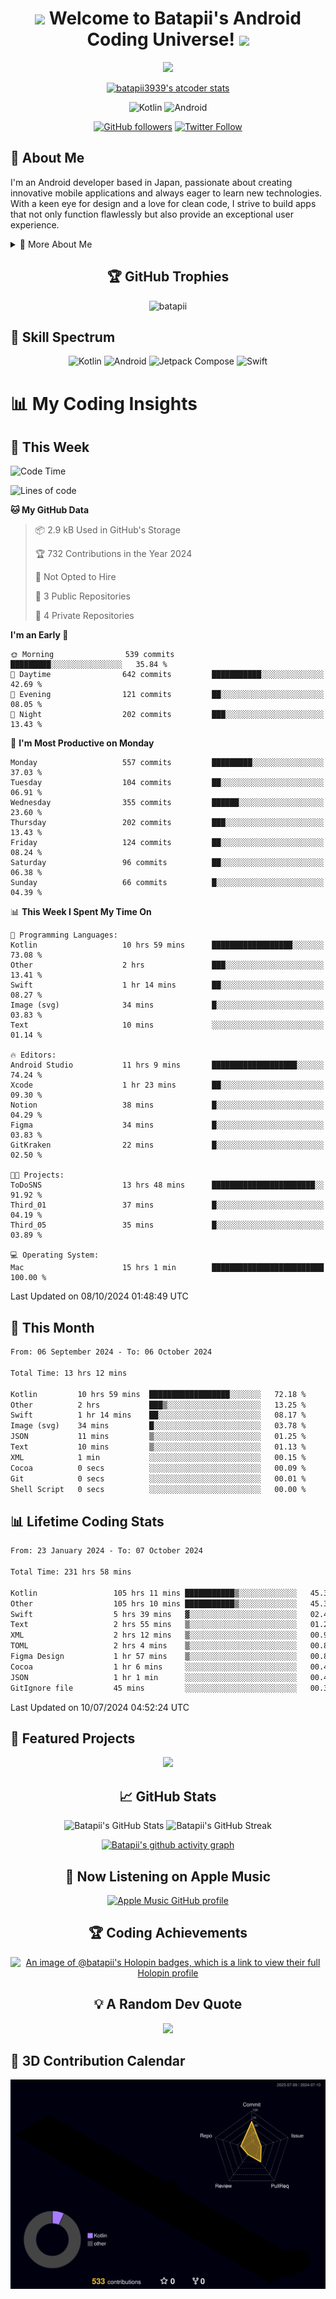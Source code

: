 <h1 align="center">
  <img src="https://media.giphy.com/media/hvRJCLFzcasrR4ia7z/giphy.gif" width="28">
  Welcome to Batapii's Android Coding Universe!
  <img src="https://media.giphy.com/media/hvRJCLFzcasrR4ia7z/giphy.gif" width="28">
</h1>

<p align="center">
  <img src="https://readme-typing-svg.herokuapp.com/?lines=Android+Developer+in+Japan;Always%20learning%20new%20things&font=Fira%20Code&center=true&width=440&height=45&color=f75c7e&vCenter=true&size=22">
</p>

<div align="center">

[![batapii3939's atcoder stats](https://atcoder-readme-stats.vercel.app/stats/batapii3939?theme=dark&show_history=5&width=450)](https://github.com/iwbc-mzk/atcoder-readme-stats)

![Kotlin](https://img.shields.io/badge/Kotlin-★☆☆☆☆☆☆☆☆☆-brightgreen)
![Android](https://img.shields.io/badge/Android-★☆☆☆☆☆☆☆☆☆-brightgreen)

  
[![GitHub followers](https://img.shields.io/github/followers/batapii?style=social)](https://github.com/batapii)
[![Twitter Follow](https://img.shields.io/twitter/follow/batapii?style=social)](https://twitter.com/batapii3939)

</div>

## 🚀 About Me
I'm an Android developer based in Japan, passionate about creating innovative mobile applications and always eager to learn new technologies. With a keen eye for design and a love for clean code, I strive to build apps that not only function flawlessly but also provide an exceptional user experience.

<details>
<summary>🌟 More About Me</summary>

- 🔭 I'm currently working on revolutionizing mobile productivity apps
- 🌱 I'm currently learning Kotlin Multiplatform and Jetpack Compose
- 👯 I'm looking to collaborate on open-source Android projects

</details>

<h2 align="center">🏆 GitHub Trophies</h2>
<p align="center">
  <img src="https://github-profile-trophy.vercel.app/?username=batapii&theme=nord&column=7&no-frame=true&no-bg=true&rank=SECRET,SSS,SS,S,AAA,AA,A,B,C,?" alt="batapii" />
</p>

## 🌈 Skill Spectrum

<div align="center">

![Kotlin](https://img.shields.io/badge/Kotlin-0095D5?style=for-the-badge&logo=kotlin&logoColor=white)
![Android](https://img.shields.io/badge/Android-3DDC84?style=for-the-badge&logo=android&logoColor=white)
![Jetpack Compose](https://img.shields.io/badge/Jetpack%20Compose-4285F4?style=for-the-badge&logo=jetpackcompose&logoColor=white)
![Swift](https://img.shields.io/badge/Swift-FA7343?style=for-the-badge&logo=swift&logoColor=white)

</div>


# 📊 My Coding Insights

## 📅 This Week
<!--START_SECTION:waka-week-->
![Code Time](http://img.shields.io/badge/Code%20Time-232%20hrs%2040%20mins-blue)

![Lines of code](https://img.shields.io/badge/From%20Hello%20World%20I%27ve%20Written-96.8%20thousand%20lines%20of%20code-blue)

**🐱 My GitHub Data** 

> 📦 2.9 kB Used in GitHub's Storage 
 > 
> 🏆 732 Contributions in the Year 2024
 > 
> 🚫 Not Opted to Hire
 > 
> 📜 3 Public Repositories 
 > 
> 🔑 4 Private Repositories 
 > 
**I'm an Early 🐤** 

```text
🌞 Morning                539 commits         █████████░░░░░░░░░░░░░░░░   35.84 % 
🌆 Daytime                642 commits         ███████████░░░░░░░░░░░░░░   42.69 % 
🌃 Evening                121 commits         ██░░░░░░░░░░░░░░░░░░░░░░░   08.05 % 
🌙 Night                  202 commits         ███░░░░░░░░░░░░░░░░░░░░░░   13.43 % 
```
📅 **I'm Most Productive on Monday** 

```text
Monday                   557 commits         █████████░░░░░░░░░░░░░░░░   37.03 % 
Tuesday                  104 commits         ██░░░░░░░░░░░░░░░░░░░░░░░   06.91 % 
Wednesday                355 commits         ██████░░░░░░░░░░░░░░░░░░░   23.60 % 
Thursday                 202 commits         ███░░░░░░░░░░░░░░░░░░░░░░   13.43 % 
Friday                   124 commits         ██░░░░░░░░░░░░░░░░░░░░░░░   08.24 % 
Saturday                 96 commits          ██░░░░░░░░░░░░░░░░░░░░░░░   06.38 % 
Sunday                   66 commits          █░░░░░░░░░░░░░░░░░░░░░░░░   04.39 % 
```


📊 **This Week I Spent My Time On** 

```text
💬 Programming Languages: 
Kotlin                   10 hrs 59 mins      ██████████████████░░░░░░░   73.08 % 
Other                    2 hrs               ███░░░░░░░░░░░░░░░░░░░░░░   13.41 % 
Swift                    1 hr 14 mins        ██░░░░░░░░░░░░░░░░░░░░░░░   08.27 % 
Image (svg)              34 mins             █░░░░░░░░░░░░░░░░░░░░░░░░   03.83 % 
Text                     10 mins             ░░░░░░░░░░░░░░░░░░░░░░░░░   01.14 % 

🔥 Editors: 
Android Studio           11 hrs 9 mins       ███████████████████░░░░░░   74.24 % 
Xcode                    1 hr 23 mins        ██░░░░░░░░░░░░░░░░░░░░░░░   09.30 % 
Notion                   38 mins             █░░░░░░░░░░░░░░░░░░░░░░░░   04.29 % 
Figma                    34 mins             █░░░░░░░░░░░░░░░░░░░░░░░░   03.83 % 
GitKraken                22 mins             █░░░░░░░░░░░░░░░░░░░░░░░░   02.50 % 

🐱‍💻 Projects: 
ToDoSNS                  13 hrs 48 mins      ███████████████████████░░   91.92 % 
Third_01                 37 mins             █░░░░░░░░░░░░░░░░░░░░░░░░   04.19 % 
Third_05                 35 mins             █░░░░░░░░░░░░░░░░░░░░░░░░   03.89 % 

💻 Operating System: 
Mac                      15 hrs 1 min        █████████████████████████   100.00 % 
```


 Last Updated on 08/10/2024 01:48:49 UTC
<!--END_SECTION:waka-week-->

## 📅 This Month
<!--START_SECTION:wakamonth-->

```txt
From: 06 September 2024 - To: 06 October 2024

Total Time: 13 hrs 12 mins

Kotlin         10 hrs 59 mins  ██████████████████░░░░░░░   72.18 %
Other          2 hrs           ███▒░░░░░░░░░░░░░░░░░░░░░   13.25 %
Swift          1 hr 14 mins    ██░░░░░░░░░░░░░░░░░░░░░░░   08.17 %
Image (svg)    34 mins         █░░░░░░░░░░░░░░░░░░░░░░░░   03.78 %
JSON           11 mins         ▒░░░░░░░░░░░░░░░░░░░░░░░░   01.25 %
Text           10 mins         ▒░░░░░░░░░░░░░░░░░░░░░░░░   01.13 %
XML            1 min           ░░░░░░░░░░░░░░░░░░░░░░░░░   00.15 %
Cocoa          0 secs          ░░░░░░░░░░░░░░░░░░░░░░░░░   00.09 %
Git            0 secs          ░░░░░░░░░░░░░░░░░░░░░░░░░   00.01 %
Shell Script   0 secs          ░░░░░░░░░░░░░░░░░░░░░░░░░   00.00 %
```

<!--END_SECTION:wakamonth-->

## 📊 Lifetime Coding Stats

<!--START_SECTION:wakaalltime-->

```txt
From: 23 January 2024 - To: 07 October 2024

Total Time: 231 hrs 58 mins

Kotlin                 105 hrs 11 mins ███████████▒░░░░░░░░░░░░░   45.35 %
Other                  105 hrs 10 mins ███████████▒░░░░░░░░░░░░░   45.34 %
Swift                  5 hrs 39 mins   ▓░░░░░░░░░░░░░░░░░░░░░░░░   02.44 %
Text                   2 hrs 55 mins   ▒░░░░░░░░░░░░░░░░░░░░░░░░   01.26 %
XML                    2 hrs 12 mins   ▒░░░░░░░░░░░░░░░░░░░░░░░░   00.95 %
TOML                   2 hrs 4 mins    ▒░░░░░░░░░░░░░░░░░░░░░░░░   00.89 %
Figma Design           1 hr 57 mins    ▒░░░░░░░░░░░░░░░░░░░░░░░░   00.84 %
Cocoa                  1 hr 6 mins     ░░░░░░░░░░░░░░░░░░░░░░░░░   00.48 %
JSON                   1 hr 1 min      ░░░░░░░░░░░░░░░░░░░░░░░░░   00.44 %
GitIgnore file         45 mins         ░░░░░░░░░░░░░░░░░░░░░░░░░   00.32 %
```

<!--END_SECTION:wakaalltime-->

Last Updated on 10/07/2024 04:52:24 UTC

## 🌟 Featured Projects

<div align="center">
  <a href="https://github.com/batapii/ToDoSNS">
    <img src="https://github-readme-stats.vercel.app/api/pin/?username=batapii&repo=ToDoSNS&theme=radical" />
  </a>

## 📈 GitHub Stats

<div align="center">
  <img src="https://github-readme-stats.vercel.app/api?username=batapii&show_icons=true&theme=radical" alt="Batapii's GitHub Stats" />
  <img src="https://github-readme-streak-stats.herokuapp.com/?user=batapii&theme=radical" alt="Batapii's GitHub Streak" />
  
[![Batapii's github activity graph](https://github-readme-activity-graph.vercel.app/graph?username=batapii&theme=react-dark)](https://github.com/ashutosh00710/github-readme-activity-graph)
</div>

## 🎵 Now Listening on Apple Music

<div align="center">
  
[![Apple Music GitHub profile](https://music-profile.rayriffy.com/theme/dark.svg?uid=001005.6598667d2ffd4a10a4f429edd0ba24c4.1156)](https://github.com/rayriffy/apple-music-github-profile)

</div>


## 🏆 Coding Achievements

<div align="center">

[![An image of @batapii's Holopin badges, which is a link to view their full Holopin profile](https://holopin.me/batapii)](https://holopin.io/@batapii)

</div>

## 💡 A Random Dev Quote

<div align="center">

![](https://quotes-github-readme.vercel.app/api?type=horizontal&theme=radical)

</div>

</div>

## 🚀 3D Contribution Calendar

<div align="center">
  
![](./profile-3d-contrib/profile-night-rainbow.svg)

</div>
